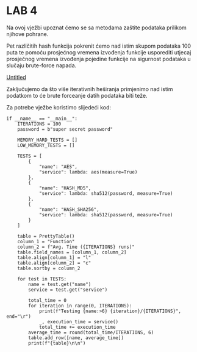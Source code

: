 # LAB 4

Na ovoj vježbi upoznat ćemo se sa metodama zaštite podataka prilikom njihove pohrane.

Pet različitih hash funkcija pokrenit ćemo nad istim skupom podataka 100 puta te pomoću prosjećnog vremena izvođenja funkcije usporediti utjecaj prosječnog vremena izvođenja pojedine funkcije na sigurnost podataka u slučaju brute-force napada.

[Untitled](https://www.notion.so/ec074535c6294e98b8e0d6d35ec788e4)

Zaključujemo da što više iterativnih heširanja primjenimo nad istim podatkom to će brute forceanje datih podataka biti teže.

Za potrebe vježbe koristimo slijedeći kod:

```
if __name__ == "__main__":
    ITERATIONS = 100
    password = b"super secret password"

    MEMORY_HARD_TESTS = []
    LOW_MEMORY_TESTS = []

    TESTS = [
        {
            "name": "AES",
            "service": lambda: aes(measure=True)
        },
        {
            "name": "HASH_MD5",
            "service": lambda: sha512(password, measure=True)
        },
        {
            "name": "HASH_SHA256",
            "service": lambda: sha512(password, measure=True)
        }
    ]

    table = PrettyTable()
    column_1 = "Function"
    column_2 = f"Avg. Time ({ITERATIONS} runs)"
    table.field_names = [column_1, column_2]
    table.align[column_1] = "l"
    table.align[column_2] = "c"
    table.sortby = column_2

    for test in TESTS:
        name = test.get("name")
        service = test.get("service")

        total_time = 0
        for iteration in range(0, ITERATIONS):
            print(f"Testing {name:>6} {iteration}/{ITERATIONS}", end="\r")
            _, execution_time = service()
            total_time += execution_time
        average_time = round(total_time/ITERATIONS, 6)
        table.add_row([name, average_time])
        print(f"{table}\n\n")
```